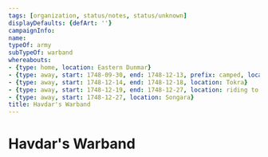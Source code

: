 ```yaml
---
tags: [organization, status/notes, status/unknown]
displayDefaults: {defArt: ''}
campaignInfo:
name:
typeOf: army
subTypeOf: warband
whereabouts:
- {type: home, location: Eastern Dunmar}
- {type: away, start: 1748-09-30, end: 1748-12-13, prefix: camped, location: plains north of Tokra}
- {type: away, start: 1748-12-14, end: 1748-12-18, location: Tokra}
- {type: away, start: 1748-12-19, end: 1748-12-27, location: riding to Songara}
- {type: away, start: 1748-12-27, location: Songara}
title: Havdar's Warband
---
```



# Havdar's Warband



